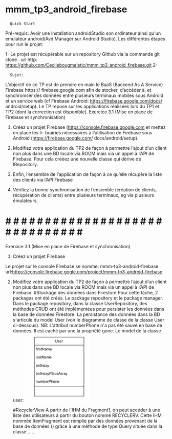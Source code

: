 # mmm_tp3_android_firebase
      Quick Start
Pré-requis: Avoir une installation androidStudio son ordinateur ainsi qu'un emulateur android(Avd Manager sur Android Studio).
Les différentes étapes pour run le projet:

1- Le projet est récupérable sur un repository Github via la commande git clone <url http>.
url http: https://github.com/CecilebougmaIstic/mmm_tp3_android_firebase.git
2-

      Sujet:
L’objectif de ce TP est de prendre en main le BaaS (Backend As A Service) Firebase https://
firebase.google.com afin de stocker, d’accèder à, et synchroniser des données entre plusieurs terminaux
mobiles sous Android et un service web (cf Firebase Android: https://firebase.google.com/docs/
android/setup). Le TP repose sur les applications réalisées lors du TP1 et TP2 (dont la correction est
disponible).
Exercice 3.1 (Mise en place de Firebase et synchronisation)
1. Créez un projet Firebase (https://console.firebase.google.com et mettez en place les li-
   brairies nécessaires à l’utilisation de Firebase sous Android (https://firebase.google.com/
   docs/android/setup).

2. Modifiez votre application du TP2 de façon à permettre l’ajout d’un client non plus dans une BD
   locale via ROOM mais via un appel à l’API de Firebase. Pour cela crééez une nouvelle classe qui
   dérive de IRepository.
3. Enfin, l’ensemble de l’application de façon à ce qu’elle récupère la liste des clients via l’API Firebase
4. Vérifiez la bonne synchronisation de l’ensemble (création de clients, récupération de clients) entre
   plusieurs terminaux, eg via plusieurs émulateurs.

# # # # # # # # # # # # # # # # # # # # # # # # # # # # # # # # 

Exercice 3.1 (Mise en place de Firebase et synchronisation)
1. Créez un projet Firebase

Le projet sur le console Firebase se nomme: mmm-tp3-android-firebase   
url:https://console.firebase.gogle.com/project/mmm-tp3-android-firebase

2. Modifiez votre application du TP2 de façon à permettre l’ajout d’un client non plus dans une BD
   locale via ROOM mais via un appel à l’API de Firebase.
   #Stockage des données  dans Firestore 
Pour cette tâche, 2 packages ont été créés. Le package repository et le package manager.
Dans le package repository, dans la classe UserRepository, des méthodes CRUD ont été implémentées pour persister
les données dans la base de données Firestore.
La persistance des données dans la BD s'articule du model User (voir le diagramme de classe de la classe User ci-dessous).
NB: L'attribut numberPhone n'a pas été sauvé en base de données. 
   Il est caché par une la propriété gone.
Le model de la classe user:
![img_1.png](img_1.png)

   #RecyclerView
A partir de l'IHM du Fragment1, on peut accéder à une liste des utilisateurs à partir du bouton
nommé RECYCLERV. Cette IHM nommée ItemFragment est remplie par des données provenant de la base de données
() grâce à une méthode de type Query située dans la classe .....



   
